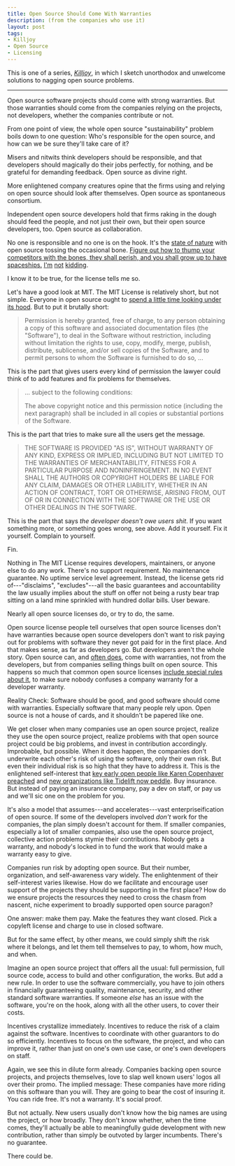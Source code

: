 ```yaml
---
title: Open Source Should Come With Warranties
description: (from the companies who use it)
layout: post
tags:
- Killjoy
- Open Source
- Licensing
---
```


This is one of a series, [_Killjoy_](/series/Killjoy.html), in which I sketch unorthodox and unwelcome solutions to nagging open source problems.

---

Open source software projects should come with strong warranties. But those warranties should come from the companies relying on the projects, not developers, whether the companies contribute or not.

From one point of view, the whole open source "sustainability" problem boils down to one question:  Who's responsible for the open source, and how can we be sure they'll take care of it?

Misers and nitwits think developers should be responsible, and that developers should magically do their jobs perfectly, for nothing, and be grateful for demanding feedback.  Open source as divine right.

More enlightened company creatures opine that the firms using and relying on open source should look after themselves.  Open source as spontaneous consortium.

Independent open source developers hold that firms raking in the dough should feed the people, and not just their own, but their open source developers, too.  Open source as collaboration.

No one is responsible and no one is on the hook.  It's the [state of nature](https://en.wikipedia.org/wiki/State_of_nature) with open source tossing the occasional bone.  [Figure out how to thump your competitors with the bones, they shall perish, and you shall grow up to have spaceships.](https://en.wikipedia.org/wiki/2001:_A_Space_Odyssey_(film)#Plot)  [I'm](https://en.wikipedia.org/wiki/Elon_Musk#SpaceX) [not](https://en.wikipedia.org/wiki/Blue_Origin) [kidding](https://en.wikipedia.org/wiki/Mark_Shuttleworth#Spaceflight).

I know it to be true, for the license tells me so.

Let's have a good look at MIT.  The MIT License is relatively short, but not simple.  Everyone in open source ought to [spend a little time looking under its hood](https://writing.kemitchell.com/2016/09/21/MIT-License-Line-by-Line.html).  But to put it brutally short:

> Permission is hereby granted, free of charge, to any person obtaining a copy of this software and associated documentation files (the "Software"), to deal in the Software without restriction, including without limitation the rights to use, copy, modify, merge, publish, distribute, sublicense, and/or sell copies of the Software, and to permit persons to whom the Software is furnished to do so, ...

This is the part that gives users every kind of permission the lawyer could think of to add features and fix problems for themselves.

> ... subject to the following conditions:
>
> The above copyright notice and this permission notice (including the next paragraph) shall be included in all copies or substantial portions of the Software.

This is the part that tries to make sure all the users get the message.

> THE SOFTWARE IS PROVIDED "AS IS", WITHOUT WARRANTY OF ANY KIND, EXPRESS OR IMPLIED, INCLUDING BUT NOT LIMITED TO THE WARRANTIES OF MERCHANTABILITY, FITNESS FOR A PARTICULAR PURPOSE AND NONINFRINGEMENT. IN NO EVENT SHALL THE AUTHORS OR COPYRIGHT HOLDERS BE LIABLE FOR ANY CLAIM, DAMAGES OR OTHER LIABILITY, WHETHER IN AN ACTION OF CONTRACT, TORT OR OTHERWISE, ARISING FROM, OUT OF OR IN CONNECTION WITH THE SOFTWARE OR THE USE OR OTHER DEALINGS IN THE SOFTWARE.

This is the part that says _the developer doesn't owe users shit_.  If you want something more, or something goes wrong, see above.  Add it yourself.  Fix it yourself.  Complain to yourself.

Fin.

Nothing in The MIT License requires developers, maintainers, or anyone else to do any work.  There's no support requirement.  No maintenance guarantee.  No uptime service level agreement.  Instead, the license gets rid of---"disclaims", "excludes"---all the basic guarantees and accountability the law usually implies about the stuff on offer not being a rusty bear trap sitting on a land mine sprinkled with hundred dollar bills.  User beware.

Nearly all open source licenses do, or try to do, the same.

Open source license people tell ourselves that open source licenses don't have warranties because open source developers don't want to risk paying out for problems with software they never got paid for in the first place.  And that makes sense, as far as developers go.  But developers aren't the whole story.  Open source can, and [often does](https://redhat.com), come with warranties, not from the developers, but from companies selling things built on open source.  This happens so much that common open source licenses [include special rules about it](https://www.apache.org/licenses/LICENSE-2.0.html#additional), to make sure nobody confuses a company warranty for a developer warranty.

Reality Check:  Software should be good, and good software should come with warranties.  Especially software that many people rely upon.  Open source is not a house of cards, and it shouldn't be papered like one.

We get closer when many companies use an open source project, realize they use the open source project, realize problems with that open source project could be big problems, and invest in contribution accordingly.  Improbable, but possible.  When it does happen, the companies don't underwrite each other's risk of using the software, only their own risk.  But even their individual risk is so high that they have to address it.  This is the enlightened self-interest that [key early open people like Karen Copenhaver preached](https://www.youtube.com/watch?v=L3teKUtGVy0) and [new organizations like Tidelift now peddle](https://tidelift.com/solutions).  Buy insurance.  But instead of paying an insurance company, pay a dev on staff, or pay us and we'll sic one on the problem for you.

It's also a model that assumes---and accelerates---vast enterpriseification of open source.  If some of the developers involved _don't_ work for the companies, the plan simply doesn't account for them.  If smaller companies, especially a lot of smaller companies, also use the open source project, collective action problems stymie their contributions.  Nobody gets a warranty, and nobody's locked in to fund the work that would make a warranty easy to give.

Companies run risk by adopting open source.  But their number, organization, and self-awareness vary widely.  The enlightenment of their self-interest varies likewise.  How do we facilitate and encourage user support of the projects they should be supporting in the first place?  How do we ensure projects the resources they need to cross the chasm from nascent, niche experiment to broadly supported open source paragon?

One answer: make them pay.  Make the features they want closed.  Pick a copyleft license and charge to use in closed software.

But for the same effect, by other means, we could simply shift the risk where it belongs, and let them tell themselves to pay, to whom, how much, and when.

Imagine an open source project that offers all the usual: full permission, full source code, access to build and other configuration, the works.  But add a new rule.  In order to use the software commercially, you have to join others in financially guaranteeing quality, maintenance, security, and other standard software warranties.  If someone _else_ has an issue with the software, you're on the hook, along with all the other users, to cover their costs.

Incentives crystallize immediately.  Incentives to reduce the risk of a claim against the software.  Incentives to coordinate with other guarantors to do so efficiently.  Incentives to focus on the software, the project, and who can improve it, rather than just on one's own use case, or one's own developers on staff.

Again, we see this in dilute form already.  Companies backing open source projects, and projects themselves, love to slap well known users' logos all over their promo.  The implied message:  These companies have more riding on this software than you will.  They are going to bear the cost of insuring it.  You can ride free.  It's not a warranty.  It's social proof.

But not actually.  New users usually don't know how the big names are using the project, or how broadly.  They don't know whether, when the time comes, they'll actually be able to meaningfully guide development with new contribution, rather than simply be outvoted by larger incumbents.  There's no guarantee.

There could be.
